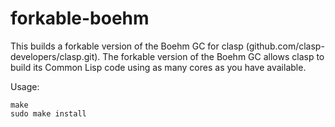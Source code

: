 # forkable-boehm

This builds a forkable version of the Boehm GC for clasp (github.com/clasp-developers/clasp.git).  The forkable version of the Boehm GC allows clasp to build its Common Lisp code using as many cores as you have available.

Usage:

```
make
sudo make install
```
